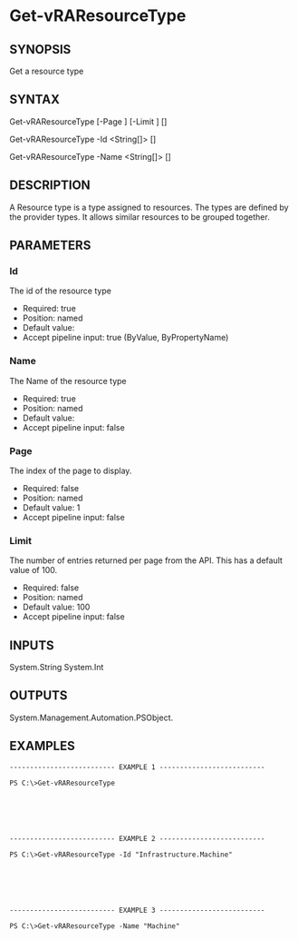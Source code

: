 # Get-vRAResourceType

## SYNOPSIS
    
Get a resource type

## SYNTAX
 Get-vRAResourceType [-Page <Int32>] [-Limit <Int32>] [<CommonParameters>]  Get-vRAResourceType -Id <String[]> [<CommonParameters>]  Get-vRAResourceType -Name <String[]> [<CommonParameters>]     

## DESCRIPTION

A Resource type is a type assigned to resources. The types are defined by the provider types. 
It allows similar resources to be grouped together.

## PARAMETERS


### Id

The id of the resource type

* Required: true
* Position: named
* Default value: 
* Accept pipeline input: true (ByValue, ByPropertyName)

### Name

The Name of the resource type

* Required: true
* Position: named
* Default value: 
* Accept pipeline input: false

### Page

The index of the page to display.

* Required: false
* Position: named
* Default value: 1
* Accept pipeline input: false

### Limit

The number of entries returned per page from the API. This has a default value of 100.

* Required: false
* Position: named
* Default value: 100
* Accept pipeline input: false

## INPUTS

System.String
System.Int

## OUTPUTS

System.Management.Automation.PSObject.

## EXAMPLES
```
-------------------------- EXAMPLE 1 --------------------------

PS C:\>Get-vRAResourceType






-------------------------- EXAMPLE 2 --------------------------

PS C:\>Get-vRAResourceType -Id "Infrastructure.Machine"






-------------------------- EXAMPLE 3 --------------------------

PS C:\>Get-vRAResourceType -Name "Machine"
```

